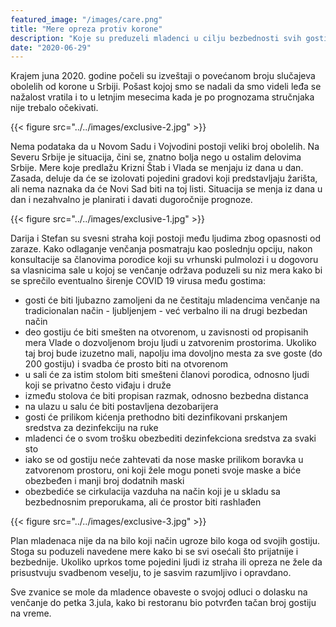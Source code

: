 ```yaml
---
featured_image: "/images/care.png"
title: "Mere opreza protiv korone"
description: "Koje su preduzeli mladenci u cilju bezbednosti svih gostiju"
date: "2020-06-29"
---
```


 Krajem juna 2020. godine počeli su izveštaji o povećanom broju slučajeva obolelih od korone u Srbiji. 
 Pošast kojoj smo se nadali da smo videli leđa se nažalost vratila i to u letnjim mesecima 
 kada je po prognozama stručnjaka nije trebalo očekivati. 


{{< figure src="../../images/exclusive-2.jpg" >}}

 Nema podataka da u Novom Sadu i Vojvodini postoji veliki broj obolelih. Na Severu Srbije je situacija, čini se, znatno bolja nego u ostalim delovima Srbije. 
 Mere koje predlažu Krizni Štab i Vlada se menjaju iz dana u dan. Zasada, deluje da će se izolovati pojedini gradovi koji predstavljaju žarišta, ali nema naznaka da će Novi Sad biti na toj listi.
 Situacija se menja iz dana u dan i nezahvalno je planirati i davati dugoročnije prognoze.

{{< figure src="../../images/exclusive-1.jpg" >}}

 Darija i Stefan su svesni straha koji postoji među ljudima zbog opasnosti od zaraze. Kako odlaganje venčanja posmatraju kao poslednju opciju, 
 nakon konsultacije sa članovima porodice koji su vrhunski pulmolozi i u dogovoru sa vlasnicima sale u kojoj se venčanje održava poduzeli su niz mera kako bi se sprečilo
 eventualno širenje COVID 19 virusa među gostima:


 - gosti će biti ljubazno zamoljeni da ne čestitaju mladencima venčanje na tradicionalan način - ljubljenjem - već verbalno ili na drugi bezbedan način
 - deo gostiju će biti smešten na otvorenom, u zavisnosti od propisanih mera Vlade o dozvoljenom broju ljudi u zatvorenim prostorima. Ukoliko taj broj bude izuzetno mali, 
 napolju ima dovoljno mesta za sve goste (do 200 gostiju) i svadba će prosto biti na otvorenom
 - u sali će za istim stolom biti smešteni članovi porodica, odnosno ljudi koji se privatno često viđaju i druže
 - između stolova će biti propisan razmak, odnosno bezbedna distanca
 - na ulazu u salu će biti postavljena dezobarijera
 - gosti će prilikom kićenja prethodno biti dezinfikovani prskanjem sredstva za dezinfekciju na ruke
 - mladenci će o svom trošku obezbediti dezinfekciona sredstva za svaki sto
 - iako se od gostiju neće zahtevati da nose maske prilikom boravka u zatvorenom prostoru, oni koji žele mogu poneti svoje maske a biće obezbeđen i manji broj dodatnih maski
 - obezbediće se cirkulacija vazduha na način koji je u skladu sa bezbednosnim preporukama, ali će prostor biti rashlađen

{{< figure src="../../images/exclusive-3.jpg"  >}}

 Plan mladenaca nije da na bilo koji način ugroze bilo koga od svojih gostiju. Stoga su poduzeli navedene mere kako bi se svi osećali što prijatnije i bezbednije.
 Ukoliko uprkos tome pojedini ljudi iz straha ili opreza ne žele da prisustvuju svadbenom veselju, to je sasvim razumljivo i opravdano.
 
 Sve zvanice se mole da mladence obaveste o svojoj odluci o dolasku na venčanje do petka 3.jula, kako bi restoranu bio potvrđen tačan broj gostiju na vreme. 
